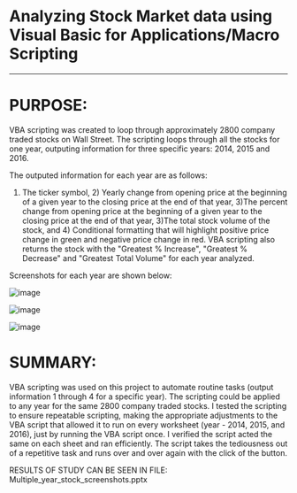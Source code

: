 # Analyzing Stock Market data using Visual Basic for Applications/Macro Scripting
_______________________________________________________________________________________________________________
 # PURPOSE:
 
VBA scripting was created to loop through approximately 2800 company traded stocks on Wall Street. The scripting loops through all the stocks for one year, outputing information for three specific years: 2014, 2015 and 2016. 

The outputed information for each year are as follows:

1) The ticker symbol, 2) Yearly change from opening price at the beginning of a given year to the closing price at the end of that year, 3)The percent change from opening price at the beginning of a given year to the closing price at the end of that year, 3)The total stock volume of the stock, and 4) Conditional formatting that will highlight positive price change in green and negative price change in red. VBA scripting also returns the stock with the "Greatest % Increase", "Greatest % Decrease" and "Greatest Total Volume" for each year analyzed. 

Screenshots for each year are shown below:

![image](https://user-images.githubusercontent.com/67766966/120905629-00830280-c619-11eb-8613-996c0c895348.png)

![image](https://user-images.githubusercontent.com/67766966/120905646-155f9600-c619-11eb-9832-14fb38cd5da9.png)

![image](https://user-images.githubusercontent.com/67766966/120905656-27d9cf80-c619-11eb-9f27-94c159d93d26.png)


 # SUMMARY:

VBA scripting was used on this project to automate routine tasks (output information 1 through 4 for a specific year). The scripting could be applied to any year for the same 2800 company traded stocks. I tested the scripting to ensure repeatable scripting, making the appropriate adjustments to the VBA script that allowed it to run on every worksheet (year - 2014, 2015, and 2016), just by running the VBA script once. I verified the script acted the same on each sheet and ran efficiently. The script takes the tediousness out of a repetitive task and runs over and over again with the click of the button.

RESULTS OF STUDY CAN BE SEEN IN FILE: Multiple_year_stock_screenshots.pptx
 
